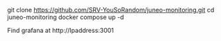 git clone https://github.com/SRV-YouSoRandom/juneo-monitoring.git
cd juneo-monitoring
docker compose up -d

Find grafana at http://Ipaddress:3001
